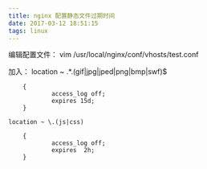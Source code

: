 ```yaml
---
title: nginx 配置静态文件过期时间
date: 2017-03-12 18:51:15
tags: linux
---
```

编辑配置文件：
vim /usr/local/nginx/conf/vhosts/test.conf

加入：
    location ~ .*\.(gif|jpg|jped|png|bmp|swf)$

        {
                access_log off;
                expires 15d;
        }

    location ~ \.(js|css)

        {
                access_log off;
                expires  2h;
        }